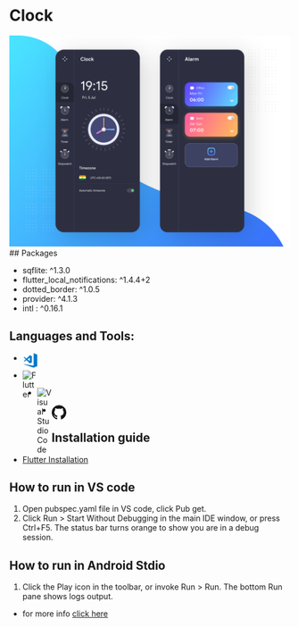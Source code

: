 # Clock
<img src="./flutter_clock_app.png"/>
## Packages

- sqflite: ^1.3.0
- flutter_local_notifications: ^1.4.4+2
- dotted_border: ^1.0.5
- provider: ^4.1.3
- intl : ^0.16.1
## Languages and Tools:

- [<img align="left" alt="Visual Studio Code" width="26px" src="https://raw.githubusercontent.com/github/explore/80688e429a7d4ef2fca1e82350fe8e3517d3494d/topics/visual-studio-code/visual-studio-code.png" /></br>](https://code.visualstudio.com/)

- [<img align="left" alt="Flutter" width="26px" src="https://cdn.discordapp.com/attachments/814784084513521664/815460145382817802/flutter.png" />](https://flutter.dev/?gclid=Cj0KCQiA-OeBBhDiARIsADyBcE5pjDv-hRYSPjELDa1pPyonGcneG6bCuE6FScpy8BriWn1dp_1bz2UaAojrEALw_wcB&gclsrc=aw.ds)</br>



- [<img align="left" alt="Visual Studio Code" width="26px" src="https://cdn.discordapp.com/attachments/814784084513521664/815463941157289994/image9.png" />](https://developer.android.com/studio?gclid=Cj0KCQiA-OeBBhDiARIsADyBcE5-xs_N9j8w--_etF7fiiRiIgbHihV-uYTqaN814HR_tePwW2t4n5kaAjS0EALw_wcB&gclsrc=aw.ds)</br>

- [<img align="left" alt="GitHub" width="26px" src="https://raw.githubusercontent.com/github/explore/78df643247d429f6cc873026c0622819ad797942/topics/github/github.png" />](https://github.com/)</br>


## Installation guide

- [Flutter Installation](https://flutter.dev/docs/get-started/install)

## How to run in VS code

1. Open pubspec.yaml file in VS code, click Pub get.
2. Click Run > Start Without Debugging in the main IDE window, or press Ctrl+F5. The status bar turns orange to show you are in a debug session.


## How to run in Android Stdio

1. Click the Play icon in the toolbar, or invoke Run > Run. The bottom Run pane shows logs output.


- for more info [click here](https://flutter.dev/docs/development/tools/android-studio)
